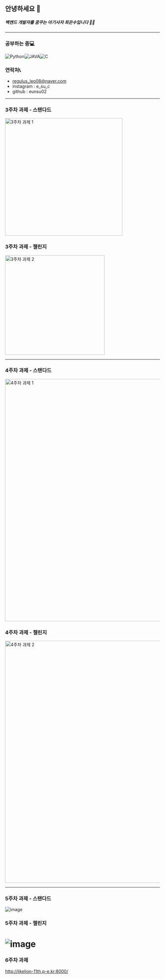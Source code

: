## 안녕하세요 🦁
##### 백엔드 개발자를 꿈꾸는 아기사자 최은수입니다 🌟🌈

--------

###  공부하는 중💻
<img alt="Python" src ="https://img.shields.io/badge/ -Python-blue"/><img alt="JAVA" src ="https://img.shields.io/badge/ -JAVA-yellow"/><img alt="C" src ="https://img.shields.io/badge/ -C-lightgrey"/>

### 연락처📞
- regulus_leo08@naver.com
- instagram : e_su_c
- github : eunsu02
----------------
### 3주차 과제 - 스탠다드
<img width="382" alt="3주차 과제 1" src="https://user-images.githubusercontent.com/101704889/227251331-fca32453-87f9-4bf1-82a9-e76d620970e7.PNG">

### 3주차 과제 - 챌린지
<img width="324" alt="3주차 과제 2" src="https://user-images.githubusercontent.com/101704889/227251400-81fdb39c-28ac-4590-b3e7-c784ecfc271f.PNG">

-----------------------
### 4주차 과제 - 스탠다드
<img width="788" alt="4주차 과제 1" src="https://user-images.githubusercontent.com/101704889/229288431-9ac41d34-a702-4f64-b47c-69df20063f5a.PNG">

### 4주차 과제 - 챌린지
<img width="787" alt="4주차 과제 2" src="https://user-images.githubusercontent.com/101704889/229288452-9652ce56-5130-43d4-8171-4e2fc7caf632.PNG">

------------------------

### 5주차 과제 - 스탠다드
![image](https://user-images.githubusercontent.com/101704889/230342779-baf2fb70-4b77-4413-90ad-76b38795d19e.png)

### 5주차 과제 - 챌린지
![image](https://user-images.githubusercontent.com/101704889/230342832-326d7ec6-81c3-4807-a8f2-7473d5a5dac6.png)
=======

### 6주차 과제

http://likelion-11th.p-e.kr:8000/

